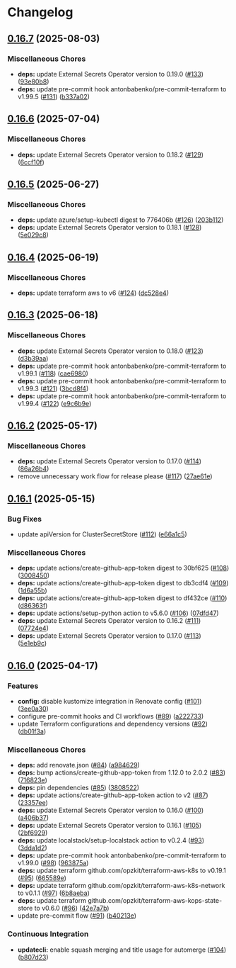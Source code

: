 # Changelog

## [0.16.7](https://github.com/opzkit/terraform-aws-k8s-addons-external-secrets-operator/compare/v0.16.6...v0.16.7) (2025-08-03)


### Miscellaneous Chores

* **deps:** update External Secrets Operator version to 0.19.0 ([#133](https://github.com/opzkit/terraform-aws-k8s-addons-external-secrets-operator/issues/133)) ([93e80b8](https://github.com/opzkit/terraform-aws-k8s-addons-external-secrets-operator/commit/93e80b83f82d835b118148f4efdd2557dcb4b6cd))
* **deps:** update pre-commit hook antonbabenko/pre-commit-terraform to v1.99.5 ([#131](https://github.com/opzkit/terraform-aws-k8s-addons-external-secrets-operator/issues/131)) ([b337a02](https://github.com/opzkit/terraform-aws-k8s-addons-external-secrets-operator/commit/b337a0268af878ded15f38eeefe9e846a00cab47))

## [0.16.6](https://github.com/opzkit/terraform-aws-k8s-addons-external-secrets-operator/compare/v0.16.5...v0.16.6) (2025-07-04)


### Miscellaneous Chores

* **deps:** update External Secrets Operator version to 0.18.2 ([#129](https://github.com/opzkit/terraform-aws-k8s-addons-external-secrets-operator/issues/129)) ([6ccf10f](https://github.com/opzkit/terraform-aws-k8s-addons-external-secrets-operator/commit/6ccf10fc6884a6af0936db6616380bbb806093ce))

## [0.16.5](https://github.com/opzkit/terraform-aws-k8s-addons-external-secrets-operator/compare/v0.16.4...v0.16.5) (2025-06-27)


### Miscellaneous Chores

* **deps:** update azure/setup-kubectl digest to 776406b ([#126](https://github.com/opzkit/terraform-aws-k8s-addons-external-secrets-operator/issues/126)) ([203b112](https://github.com/opzkit/terraform-aws-k8s-addons-external-secrets-operator/commit/203b11208fa7e397b394e2765fa13fb5fe00f9a1))
* **deps:** update External Secrets Operator version to 0.18.1 ([#128](https://github.com/opzkit/terraform-aws-k8s-addons-external-secrets-operator/issues/128)) ([5e029c8](https://github.com/opzkit/terraform-aws-k8s-addons-external-secrets-operator/commit/5e029c89bfdd2a359459fbcce98c8581b0dfd37f))

## [0.16.4](https://github.com/opzkit/terraform-aws-k8s-addons-external-secrets-operator/compare/v0.16.3...v0.16.4) (2025-06-19)


### Miscellaneous Chores

* **deps:** update terraform aws to v6 ([#124](https://github.com/opzkit/terraform-aws-k8s-addons-external-secrets-operator/issues/124)) ([dc528e4](https://github.com/opzkit/terraform-aws-k8s-addons-external-secrets-operator/commit/dc528e4f695ade34c34d1d947c4249bcb4bccca2))

## [0.16.3](https://github.com/opzkit/terraform-aws-k8s-addons-external-secrets-operator/compare/v0.16.2...v0.16.3) (2025-06-18)


### Miscellaneous Chores

* **deps:** update External Secrets Operator version to 0.18.0 ([#123](https://github.com/opzkit/terraform-aws-k8s-addons-external-secrets-operator/issues/123)) ([d3b39aa](https://github.com/opzkit/terraform-aws-k8s-addons-external-secrets-operator/commit/d3b39aadd0d53a96421a3c48c923fea1a4cabc0c))
* **deps:** update pre-commit hook antonbabenko/pre-commit-terraform to v1.99.1 ([#118](https://github.com/opzkit/terraform-aws-k8s-addons-external-secrets-operator/issues/118)) ([cae6980](https://github.com/opzkit/terraform-aws-k8s-addons-external-secrets-operator/commit/cae69802790f36a872541a6274fa5407c8d9784c))
* **deps:** update pre-commit hook antonbabenko/pre-commit-terraform to v1.99.3 ([#121](https://github.com/opzkit/terraform-aws-k8s-addons-external-secrets-operator/issues/121)) ([3bcd8f4](https://github.com/opzkit/terraform-aws-k8s-addons-external-secrets-operator/commit/3bcd8f4d0e7856d59465bb8157cddee0aa8e6b24))
* **deps:** update pre-commit hook antonbabenko/pre-commit-terraform to v1.99.4 ([#122](https://github.com/opzkit/terraform-aws-k8s-addons-external-secrets-operator/issues/122)) ([e9c6b9e](https://github.com/opzkit/terraform-aws-k8s-addons-external-secrets-operator/commit/e9c6b9ea5f7e18c884bdfce4f83265a0d751ddca))

## [0.16.2](https://github.com/opzkit/terraform-aws-k8s-addons-external-secrets-operator/compare/v0.16.1...v0.16.2) (2025-05-17)


### Miscellaneous Chores

* **deps:** update External Secrets Operator version to 0.17.0 ([#114](https://github.com/opzkit/terraform-aws-k8s-addons-external-secrets-operator/issues/114)) ([86a26b4](https://github.com/opzkit/terraform-aws-k8s-addons-external-secrets-operator/commit/86a26b42094314eef33164b732bbdd3dc6508b1a))
* remove unnecessary work flow for release please ([#117](https://github.com/opzkit/terraform-aws-k8s-addons-external-secrets-operator/issues/117)) ([27ae61e](https://github.com/opzkit/terraform-aws-k8s-addons-external-secrets-operator/commit/27ae61ef1e01725fb7126853f9780eef1b315023))

## [0.16.1](https://github.com/opzkit/terraform-aws-k8s-addons-external-secrets-operator/compare/v0.16.0...v0.16.1) (2025-05-15)


### Bug Fixes

* update apiVersion for ClusterSecretStore ([#112](https://github.com/opzkit/terraform-aws-k8s-addons-external-secrets-operator/issues/112)) ([e66a1c5](https://github.com/opzkit/terraform-aws-k8s-addons-external-secrets-operator/commit/e66a1c5631104be823da9ca914834a872aaf603f))


### Miscellaneous Chores

* **deps:** update actions/create-github-app-token digest to 30bf625 ([#108](https://github.com/opzkit/terraform-aws-k8s-addons-external-secrets-operator/issues/108)) ([3008450](https://github.com/opzkit/terraform-aws-k8s-addons-external-secrets-operator/commit/300845054e1d97f910e661a01e1dc5b53c19900b))
* **deps:** update actions/create-github-app-token digest to db3cdf4 ([#109](https://github.com/opzkit/terraform-aws-k8s-addons-external-secrets-operator/issues/109)) ([1d6a55b](https://github.com/opzkit/terraform-aws-k8s-addons-external-secrets-operator/commit/1d6a55bfd2dcf5001c7bfe8a51db30c5b8fa02b3))
* **deps:** update actions/create-github-app-token digest to df432ce ([#110](https://github.com/opzkit/terraform-aws-k8s-addons-external-secrets-operator/issues/110)) ([d86363f](https://github.com/opzkit/terraform-aws-k8s-addons-external-secrets-operator/commit/d86363fe4310535df7244414784770de1b9368a0))
* **deps:** update actions/setup-python action to v5.6.0 ([#106](https://github.com/opzkit/terraform-aws-k8s-addons-external-secrets-operator/issues/106)) ([07dfd47](https://github.com/opzkit/terraform-aws-k8s-addons-external-secrets-operator/commit/07dfd47fe5b787aa6a87ca6071fc028f0fcaa37c))
* **deps:** update External Secrets Operator version to 0.16.2 ([#111](https://github.com/opzkit/terraform-aws-k8s-addons-external-secrets-operator/issues/111)) ([07724e4](https://github.com/opzkit/terraform-aws-k8s-addons-external-secrets-operator/commit/07724e4db45a66a617b82f66e0fff2c001e6360b))
* **deps:** update External Secrets Operator version to 0.17.0 ([#113](https://github.com/opzkit/terraform-aws-k8s-addons-external-secrets-operator/issues/113)) ([5e1eb9c](https://github.com/opzkit/terraform-aws-k8s-addons-external-secrets-operator/commit/5e1eb9cd8b86e6d3af35bb0b4243deb244c3f82a))

## [0.16.0](https://github.com/opzkit/terraform-aws-k8s-addons-external-secrets-operator/compare/v0.15.1...v0.16.0) (2025-04-17)


### Features

* **config:** disable kustomize integration in Renovate config ([#101](https://github.com/opzkit/terraform-aws-k8s-addons-external-secrets-operator/issues/101)) ([3ee0a30](https://github.com/opzkit/terraform-aws-k8s-addons-external-secrets-operator/commit/3ee0a30a7cc07cdc9f4ea822c80928e20f5c4435))
* configure pre-commit hooks and CI workflows ([#89](https://github.com/opzkit/terraform-aws-k8s-addons-external-secrets-operator/issues/89)) ([a222733](https://github.com/opzkit/terraform-aws-k8s-addons-external-secrets-operator/commit/a222733272b405ff9e0ba92a048371d7383cbe21))
* update Terraform configurations and dependency versions ([#92](https://github.com/opzkit/terraform-aws-k8s-addons-external-secrets-operator/issues/92)) ([db01f3a](https://github.com/opzkit/terraform-aws-k8s-addons-external-secrets-operator/commit/db01f3ad29e9510c14fc94d1cbd6ffa207940770))


### Miscellaneous Chores

* **deps:** add renovate.json ([#84](https://github.com/opzkit/terraform-aws-k8s-addons-external-secrets-operator/issues/84)) ([a984629](https://github.com/opzkit/terraform-aws-k8s-addons-external-secrets-operator/commit/a984629c09d7ed2d8bcf05d0b422ac84e82fcc79))
* **deps:** bump actions/create-github-app-token from 1.12.0 to 2.0.2 ([#83](https://github.com/opzkit/terraform-aws-k8s-addons-external-secrets-operator/issues/83)) ([716823e](https://github.com/opzkit/terraform-aws-k8s-addons-external-secrets-operator/commit/716823eb30a073c3ea1fb4ef5b15c616e764114b))
* **deps:** pin dependencies ([#85](https://github.com/opzkit/terraform-aws-k8s-addons-external-secrets-operator/issues/85)) ([3808522](https://github.com/opzkit/terraform-aws-k8s-addons-external-secrets-operator/commit/3808522ddddc4bc8dde245c6724db8967b32dd4c))
* **deps:** update actions/create-github-app-token action to v2 ([#87](https://github.com/opzkit/terraform-aws-k8s-addons-external-secrets-operator/issues/87)) ([23357ee](https://github.com/opzkit/terraform-aws-k8s-addons-external-secrets-operator/commit/23357ee561be66475b1d035e033e97f5d9930379))
* **deps:** update External Secrets Operator version to 0.16.0 ([#100](https://github.com/opzkit/terraform-aws-k8s-addons-external-secrets-operator/issues/100)) ([a406b37](https://github.com/opzkit/terraform-aws-k8s-addons-external-secrets-operator/commit/a406b37097c0829723b4f0f633072fa4d55fc698))
* **deps:** update External Secrets Operator version to 0.16.1 ([#105](https://github.com/opzkit/terraform-aws-k8s-addons-external-secrets-operator/issues/105)) ([2bf6929](https://github.com/opzkit/terraform-aws-k8s-addons-external-secrets-operator/commit/2bf6929b5e5a43d9dca2a06b0fb09c4fd6ab612e))
* **deps:** update localstack/setup-localstack action to v0.2.4 ([#93](https://github.com/opzkit/terraform-aws-k8s-addons-external-secrets-operator/issues/93)) ([3dda1d2](https://github.com/opzkit/terraform-aws-k8s-addons-external-secrets-operator/commit/3dda1d228e70df3e3608ff453b28f8c473a3bfeb))
* **deps:** update pre-commit hook antonbabenko/pre-commit-terraform to v1.99.0 ([#98](https://github.com/opzkit/terraform-aws-k8s-addons-external-secrets-operator/issues/98)) ([963875a](https://github.com/opzkit/terraform-aws-k8s-addons-external-secrets-operator/commit/963875a270a4e89876f22a1ca241e5bb5ae8df1a))
* **deps:** update terraform github.com/opzkit/terraform-aws-k8s to v0.19.1 ([#95](https://github.com/opzkit/terraform-aws-k8s-addons-external-secrets-operator/issues/95)) ([665589e](https://github.com/opzkit/terraform-aws-k8s-addons-external-secrets-operator/commit/665589e8e3216636c66341c10887a6f9819395d1))
* **deps:** update terraform github.com/opzkit/terraform-aws-k8s-network to v0.1.1 ([#97](https://github.com/opzkit/terraform-aws-k8s-addons-external-secrets-operator/issues/97)) ([6b8aeba](https://github.com/opzkit/terraform-aws-k8s-addons-external-secrets-operator/commit/6b8aebaad2eb5ac620edffb33e1a534396ba9651))
* **deps:** update terraform github.com/opzkit/terraform-aws-kops-state-store to v0.6.0 ([#96](https://github.com/opzkit/terraform-aws-k8s-addons-external-secrets-operator/issues/96)) ([42e7a7b](https://github.com/opzkit/terraform-aws-k8s-addons-external-secrets-operator/commit/42e7a7b0f5245e23f63bdbbbb8a1755ab0b52d11))
* update pre-commit flow ([#91](https://github.com/opzkit/terraform-aws-k8s-addons-external-secrets-operator/issues/91)) ([b40213e](https://github.com/opzkit/terraform-aws-k8s-addons-external-secrets-operator/commit/b40213e20873cbd3ad7216cb4db0b8e7f698092c))


### Continuous Integration

* **updatecli:** enable squash merging and title usage for automerge ([#104](https://github.com/opzkit/terraform-aws-k8s-addons-external-secrets-operator/issues/104)) ([b807d23](https://github.com/opzkit/terraform-aws-k8s-addons-external-secrets-operator/commit/b807d231fc15218bb981afb20b5d2165779b0763))

